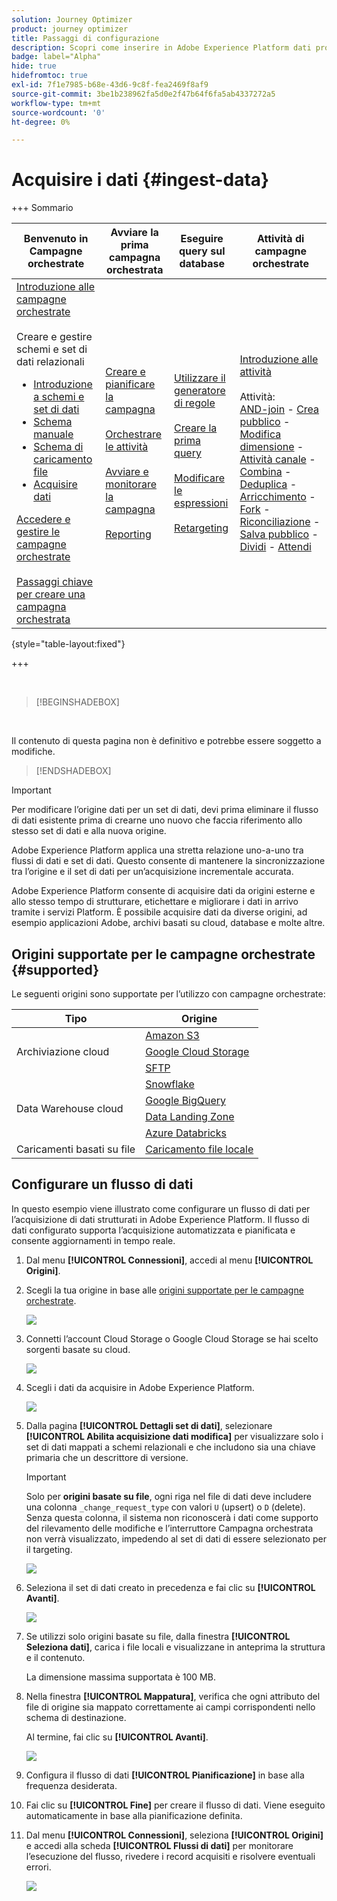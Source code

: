 ```yaml
---
solution: Journey Optimizer
product: journey optimizer
title: Passaggi di configurazione
description: Scopri come inserire in Adobe Experience Platform dati provenienti da origini supportate, come SFTP, archiviazione cloud o database.
badge: label="Alpha"
hide: true
hidefromtoc: true
exl-id: 7f1e7985-b68e-43d6-9c8f-fea2469f8af9
source-git-commit: 3be1b238962fa5d0e2f47b64f6fa5ab4337272a5
workflow-type: tm+mt
source-wordcount: '0'
ht-degree: 0%

---
```


# Acquisire i dati {#ingest-data}

+++ Sommario

| Benvenuto in Campagne orchestrate | Avviare la prima campagna orchestrata | Eseguire query sul database | Attività di campagne orchestrate |
|---|---|---|---|
| [Introduzione alle campagne orchestrate](gs-orchestrated-campaigns.md)<br/><br/>Creare e gestire schemi e set di dati relazionali</br> <ul><li>[Introduzione a schemi e set di dati](gs-schemas.md)</li><li>[Schema manuale](manual-schema.md)</li><li>[Schema di caricamento file](file-upload-schema.md)</li><li>[Acquisire dati](ingest-data.md)</li></ul>[Accedere e gestire le campagne orchestrate](access-manage-orchestrated-campaigns.md)<br/><br/>[Passaggi chiave per creare una campagna orchestrata](gs-campaign-creation.md) | [Creare e pianificare la campagna](create-orchestrated-campaign.md)<br/><br/>[Orchestrare le attività](orchestrate-activities.md)<br/><br/>[Avviare e monitorare la campagna](start-monitor-campaigns.md)<br/><br/>[Reporting](reporting-campaigns.md) | [Utilizzare il generatore di regole](orchestrated-rule-builder.md)<br/><br/>[Creare la prima query](build-query.md)<br/><br/>[Modificare le espressioni](edit-expressions.md)<br/><br/>[Retargeting](retarget.md) | [Introduzione alle attività](activities/about-activities.md)<br/><br/>Attività:<br/>[AND-join](activities/and-join.md) - [Crea pubblico](activities/build-audience.md) - [Modifica dimensione](activities/change-dimension.md) - [Attività canale](activities/channels.md) - [Combina](activities/combine.md) - [Deduplica](activities/deduplication.md) - [Arricchimento](activities/enrichment.md) - [Fork](activities/fork.md) - [Riconciliazione](activities/reconciliation.md) - [Salva pubblico](activities/save-audience.md) - [Dividi](activities/split.md) - [Attendi](activities/wait.md) |

{style="table-layout:fixed"}

+++

</br>

>[!BEGINSHADEBOX]

</br>

Il contenuto di questa pagina non è definitivo e potrebbe essere soggetto a modifiche.

>[!ENDSHADEBOX]

>[!IMPORTANT]
>
>Per modificare l’origine dati per un set di dati, devi prima eliminare il flusso di dati esistente prima di crearne uno nuovo che faccia riferimento allo stesso set di dati e alla nuova origine.
>
>Adobe Experience Platform applica una stretta relazione uno-a-uno tra flussi di dati e set di dati. Questo consente di mantenere la sincronizzazione tra l’origine e il set di dati per un’acquisizione incrementale accurata.

Adobe Experience Platform consente di acquisire dati da origini esterne e allo stesso tempo di strutturare, etichettare e migliorare i dati in arrivo tramite i servizi Platform. È possibile acquisire dati da diverse origini, ad esempio applicazioni Adobe, archivi basati su cloud, database e molte altre.

## Origini supportate per le campagne orchestrate {#supported}

Le seguenti origini sono supportate per l’utilizzo con campagne orchestrate:

<table>
  <thead>
    <tr>
      <th>Tipo</th>
      <th>Origine</th>
    </tr>
  </thead>
  <tbody>
    <tr>
      <td rowspan="3">Archiviazione cloud</td>
      <td><a href="https://experienceleague.adobe.com/it/docs/experience-platform/sources/ui-tutorials/create/cloud-storage/s3">Amazon S3</a></td>
    </tr>
    <tr>
      <td><a href="https://experienceleague.adobe.com/it/docs/experience-platform/sources/ui-tutorials/create/cloud-storage/google-cloud-storage">Google Cloud Storage</a></td>
    </tr>
    <tr>
      <td><a href="https://experienceleague.adobe.com/it/docs/experience-platform/sources/ui-tutorials/create/cloud-storage/sftp">SFTP</a></td>
    </tr>
      <td rowspan="4">Data Warehouse cloud</td>
      <td><a href="https://experienceleague.adobe.com/it/docs/experience-platform/sources/ui-tutorials/create/databases/snowflake">Snowflake</a></td>
    </tr>
    <tr>
      <td><a href="https://experienceleague.adobe.com/it/docs/experience-platform/sources/ui-tutorials/create/databases/bigquery">Google BigQuery</a></td>
    </tr>
    <tr>
      <td><a href="https://experienceleague.adobe.com/it/docs/experience-platform/sources/ui-tutorials/create/cloud-storage/data-landing-zone">Data Landing Zone<a></td>
    </tr>
    <tr>
      <td><a href="https://experienceleague.adobe.com/it/docs/experience-platform/sources/ui-tutorials/create/databases/databricks">Azure Databricks</a></td>
    </tr>
    <tr>
      <td rowspan="3">Caricamenti basati su file</td>
      <td><a href="https://experienceleague.adobe.com/it/docs/experience-platform/sources/ui-tutorials/create/local-system/local-file-upload">Caricamento file locale<a></td>
    </tr>

</tbody>
</table>

## Configurare un flusso di dati

In questo esempio viene illustrato come configurare un flusso di dati per l’acquisizione di dati strutturati in Adobe Experience Platform. Il flusso di dati configurato supporta l’acquisizione automatizzata e pianificata e consente aggiornamenti in tempo reale.

1. Dal menu **[!UICONTROL Connessioni]**, accedi al menu **[!UICONTROL Origini]**.

1. Scegli la tua origine in base alle [origini supportate per le campagne orchestrate](#supported).

   ![](assets/admin_sources_1.png)

1. Connetti l’account Cloud Storage o Google Cloud Storage se hai scelto sorgenti basate su cloud.

   ![](assets/admin_sources_2.png)

1. Scegli i dati da acquisire in Adobe Experience Platform.

   ![](assets/S3_config_1.png)

1. Dalla pagina **[!UICONTROL Dettagli set di dati]**, selezionare **[!UICONTROL Abilita acquisizione dati modifica]** per visualizzare solo i set di dati mappati a schemi relazionali e che includono sia una chiave primaria che un descrittore di versione.

   >[!IMPORTANT]
   >
   > Solo per **origini basate su file**, ogni riga nel file di dati deve includere una colonna `_change_request_type` con valori `U` (upsert) o `D` (delete). Senza questa colonna, il sistema non riconoscerà i dati come supporto del rilevamento delle modifiche e l’interruttore Campagna orchestrata non verrà visualizzato, impedendo al set di dati di essere selezionato per il targeting.

   ![](assets/S3_config_6.png)

1. Seleziona il set di dati creato in precedenza e fai clic su **[!UICONTROL Avanti]**.

   ![](assets/S3_config_3.png)

1. Se utilizzi solo origini basate su file, dalla finestra **[!UICONTROL Seleziona dati]**, carica i file locali e visualizzane in anteprima la struttura e il contenuto.

   La dimensione massima supportata è 100 MB.

1. Nella finestra **[!UICONTROL Mappatura]**, verifica che ogni attributo del file di origine sia mappato correttamente ai campi corrispondenti nello schema di destinazione.

   Al termine, fai clic su **[!UICONTROL Avanti]**.

   ![](assets/S3_config_4.png)

1. Configura il flusso di dati **[!UICONTROL Pianificazione]** in base alla frequenza desiderata.

1. Fai clic su **[!UICONTROL Fine]** per creare il flusso di dati. Viene eseguito automaticamente in base alla pianificazione definita.

1. Dal menu **[!UICONTROL Connessioni]**, seleziona **[!UICONTROL Origini]** e accedi alla scheda **[!UICONTROL Flussi di dati]** per monitorare l’esecuzione del flusso, rivedere i record acquisiti e risolvere eventuali errori.

   ![](assets/S3_config_5.png)

